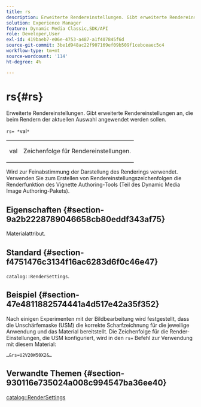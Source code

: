 ```yaml
---
title: rs
description: Erweiterte Rendereinstellungen. Gibt erweiterte Rendereinstellungen an, die beim Rendern der aktuellen Auswahl angewendet werden sollen.
solution: Experience Manager
feature: Dynamic Media Classic,SDK/API
role: Developer,User
exl-id: 419baeb7-e06e-4753-a487-a1f407845f6d
source-git-commit: 3be1d948ac22f907169ef09b509f1cebceaec5c4
workflow-type: tm+mt
source-wordcount: '114'
ht-degree: 4%

---
```


# rs{#rs}

Erweiterte Rendereinstellungen. Gibt erweiterte Rendereinstellungen an, die beim Rendern der aktuellen Auswahl angewendet werden sollen.

`rs= *`val`*`

<table id="simpletable_4B028996E5824FC18B9749D1A6A3C2E3"> 
 <tr class="strow"> 
  <td class="stentry"> <p><span class="varname"> val</span> </p> </td> 
  <td class="stentry"> <p>Zeichenfolge für Rendereinstellungen. </p></td> 
 </tr> 
</table>

Wird zur Feinabstimmung der Darstellung des Renderings verwendet. Verwenden Sie zum Erstellen von Rendereinstellungszeichenfolgen die Renderfunktion des Vignette Authoring-Tools (Teil des Dynamic Media Image Authoring-Pakets).

## Eigenschaften {#section-9a2b2228789046658cb80eddf343af75}

Materialattribut.

## Standard {#section-f4751476c3134f16ac6283d6f0c46e47}

`catalog::RenderSettings`.

## Beispiel {#section-47e4811882574441a4d517e42a35f352}

Nach einigen Experimenten mit der Bildbearbeitung wird festgestellt, dass die Unschärfemaske (USM) die korrekte Scharfzeichnung für die jeweilige Anwendung und das Material bereitstellt. Die Zeichenfolge für die Render-Einstellungen, die USM konfiguriert, wird in den `rs=` Befehl zur Verwendung mit diesem Material:

`…&rs=U2V20W50X2&…`

## Verwandte Themen {#section-930116e735024a008c994547ba36ee40}

[catalog::RenderSettings](../../../../../ir-api/material-cat/image-rendering-api-ref/c-ir-material-catalog/c-ir-material-data-reference/r-ir-rendersettings-dataref.md#reference-9ce753ae4096455eadcc12ac064de711)

